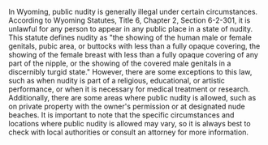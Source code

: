 In Wyoming, public nudity is generally illegal under certain circumstances. According to Wyoming Statutes, Title 6, Chapter 2, Section 6-2-301, it is unlawful for any person to appear in any public place in a state of nudity. This statute defines nudity as "the showing of the human male or female genitals, pubic area, or buttocks with less than a fully opaque covering, the showing of the female breast with less than a fully opaque covering of any part of the nipple, or the showing of the covered male genitals in a discernibly turgid state." However, there are some exceptions to this law, such as when nudity is part of a religious, educational, or artistic performance, or when it is necessary for medical treatment or research. Additionally, there are some areas where public nudity is allowed, such as on private property with the owner's permission or at designated nude beaches. It is important to note that the specific circumstances and locations where public nudity is allowed may vary, so it is always best to check with local authorities or consult an attorney for more information.